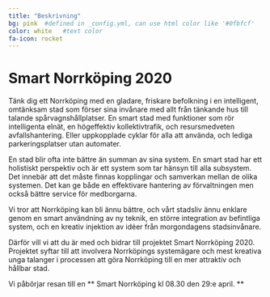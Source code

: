 ```yaml
---
title: "Beskrivning"
bg: pink  #defined in _config.yml, can use html color like '#0fbfcf'
color: white   #text color
fa-icon: rocket
---
```


# Smart Norrköping 2020

Tänk dig ett Norrköping med en gladare, friskare befolkning i en intelligent, omtänksam stad som förser sina invånare med allt från tänkande hus till talande spårvagnshållplatser. En smart stad med funktioner som rör intelligenta elnät, en högeffektiv kollektivtrafik, och resursmedveten avfallshantering. Eller uppkopplade cyklar för alla att använda, och lediga parkeringsplatser utan automater.

En stad blir ofta inte bättre än summan av sina system. En smart stad har ett holistiskt perspektiv och är ett system som tar hänsyn till alla subsystem. Det innebär att det måste finnas kopplingar och samverkan mellan de olika systemen. Det kan ge både en effektivare hantering av förvaltningen men också bättre service för medborgarna.

Vi tror att Norrköping kan bli ännu bättre, och vårt stadsliv ännu enklare genom en smart användning av ny teknik, en större integration av befintliga system, och en kreativ injektion av idéer från morgondagens stadsinvånare.

Därför vill vi att du är med och bidrar till projektet Smart Norrköping 2020. Projektet syftar till att involvera Norrköpings systemägare och mest kreativa unga talanger i processen att göra Norrköping till en mer attraktiv och hållbar stad. 

Vi påbörjar resan till en ** Smart Norrköping kl 08.30 den 29:e april. ** 
